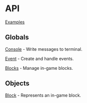 # API

[Examples](examples.md)

## Globals

[Console](Console.md) - Write messages to terminal.

[Event](Event.md) - Create and handle events.

[Blocks](Blocks.md) - Manage in-game blocks.

## Objects

[Block](Block.md) - Represents an in-game block.
